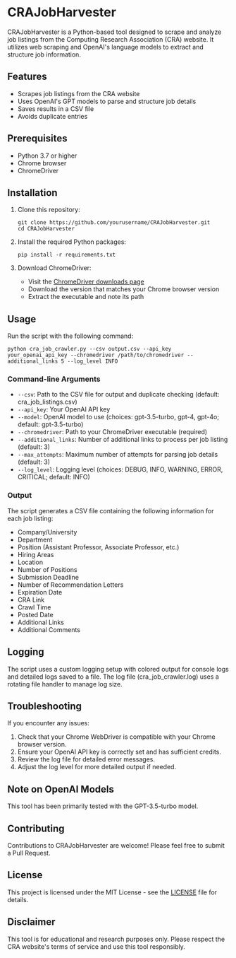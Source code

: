 # CRAJobHarvester

CRAJobHarvester is a Python-based tool designed to scrape and analyze job listings from the Computing Research Association (CRA) website. It utilizes web scraping and OpenAI's language models to extract and structure job information.

## Features

- Scrapes job listings from the CRA website
- Uses OpenAI's GPT models to parse and structure job details
- Saves results in a CSV file
- Avoids duplicate entries

## Prerequisites

- Python 3.7 or higher
- Chrome browser
- ChromeDriver

## Installation

1. Clone this repository:
   ```
   git clone https://github.com/yourusername/CRAJobHarvester.git
   cd CRAJobHarvester
   ```

2. Install the required Python packages:
   ```
   pip install -r requirements.txt
   ```

3. Download ChromeDriver:
   - Visit the [ChromeDriver downloads page](https://googlechromelabs.github.io/chrome-for-testing/)
   - Download the version that matches your Chrome browser version
   - Extract the executable and note its path

## Usage

Run the script with the following command:

```
python cra_job_crawler.py --csv output.csv --api_key your_openai_api_key --chromedriver /path/to/chromedriver --additional_links 5 --log_level INFO
```

### Command-line Arguments

- `--csv`: Path to the CSV file for output and duplicate checking (default: cra_job_listings.csv)
- `--api_key`: Your OpenAI API key
- `--model`: OpenAI model to use (choices: gpt-3.5-turbo, gpt-4, gpt-4o; default: gpt-3.5-turbo)
- `--chromedriver`: Path to your ChromeDriver executable (required)
- `--additional_links`: Number of additional links to process per job listing (default: 3)
- `--max_attempts`: Maximum number of attempts for parsing job details (default: 3)
- `--log_level`: Logging level (choices: DEBUG, INFO, WARNING, ERROR, CRITICAL; default: INFO)

### Output

The script generates a CSV file containing the following information for each job listing:

- Company/University
- Department
- Position (Assistant Professor, Associate Professor, etc.)
- Hiring Areas
- Location
- Number of Positions
- Submission Deadline
- Number of Recommendation Letters
- Expiration Date
- CRA Link
- Crawl Time
- Posted Date
- Additional Links
- Additional Comments

## Logging

The script uses a custom logging setup with colored output for console logs and detailed logs saved to a file. The log file (cra_job_crawler.log) uses a rotating file handler to manage log size.

## Troubleshooting

If you encounter any issues:

1. Check that your Chrome WebDriver is compatible with your Chrome browser version.
2. Ensure your OpenAI API key is correctly set and has sufficient credits.
3. Review the log file for detailed error messages.
4. Adjust the log level for more detailed output if needed.

## Note on OpenAI Models

This tool has been primarily tested with the GPT-3.5-turbo model.

## Contributing

Contributions to CRAJobHarvester are welcome! Please feel free to submit a Pull Request.

## License

This project is licensed under the MIT License - see the [LICENSE](LICENSE) file for details.

## Disclaimer

This tool is for educational and research purposes only. Please respect the CRA website's terms of service and use this tool responsibly.
